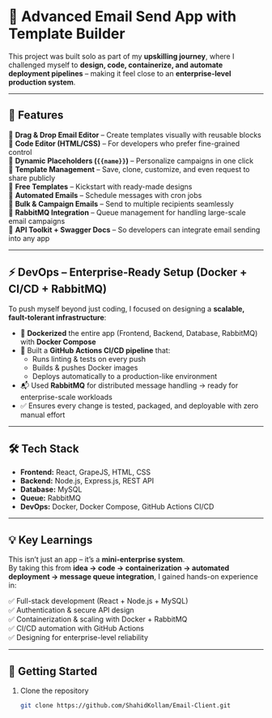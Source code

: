 # 📧 Advanced Email Send App with Template Builder  

This project was built solo as part of my **upskilling journey**, where I challenged myself to **design, code, containerize, and automate deployment pipelines** – making it feel close to an **enterprise-level production system**.  

---

## 🚀 Features  

🔹 **Drag & Drop Email Editor** – Create templates visually with reusable blocks  
🔹 **Code Editor (HTML/CSS)** – For developers who prefer fine-grained control  
🔹 **Dynamic Placeholders (`{{name}}`)** – Personalize campaigns in one click  
🔹 **Template Management** – Save, clone, customize, and even request to share publicly  
🔹 **Free Templates** – Kickstart with ready-made designs  
🔹 **Automated Emails** – Schedule messages with cron jobs  
🔹 **Bulk & Campaign Emails** – Send to multiple recipients seamlessly  
🔹 **RabbitMQ Integration** – Queue management for handling large-scale email campaigns  
🔹 **API Toolkit + Swagger Docs** – So developers can integrate email sending into any app  

---

## ⚡ DevOps – Enterprise-Ready Setup (Docker + CI/CD + RabbitMQ)  

To push myself beyond just coding, I focused on designing a **scalable, fault-tolerant infrastructure**:  

- 🐳 **Dockerized** the entire app (Frontend, Backend, Database, RabbitMQ) with **Docker Compose**  
- 🔄 Built a **GitHub Actions CI/CD pipeline** that:  
  - Runs linting & tests on every push  
  - Builds & pushes Docker images  
  - Deploys automatically to a production-like environment  
- 📬 Used **RabbitMQ** for distributed message handling → ready for enterprise-scale workloads  
- ✅ Ensures every change is tested, packaged, and deployable with zero manual effort  

---

## 🛠️ Tech Stack  

- **Frontend:** React, GrapeJS, HTML, CSS  
- **Backend:** Node.js, Express.js, REST API  
- **Database:** MySQL  
- **Queue:** RabbitMQ  
- **DevOps:** Docker, Docker Compose, GitHub Actions CI/CD  

---

## 💡 Key Learnings  

This isn’t just an app – it’s a **mini-enterprise system**.  
By taking this from **idea → code → containerization → automated deployment → message queue integration**, I gained hands-on experience in:  

✅ Full-stack development (React + Node.js + MySQL)  
✅ Authentication & secure API design  
✅ Containerization & scaling with Docker + RabbitMQ  
✅ CI/CD automation with GitHub Actions  
✅ Designing for enterprise-level reliability  

---

## 📌 Getting Started  

1. Clone the repository  
   ```bash
   git clone https://github.com/ShahidKollam/Email-Client.git

